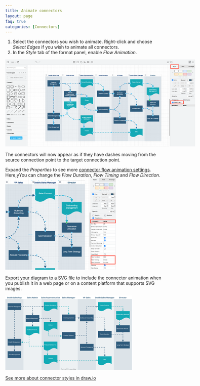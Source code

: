 ```yaml
---
title: Animate connectors
layout: page
faq: true
categories: [Connectors]
---
```


1. Select the connectors you wish to animate. Right-click and choose _Select Edges_ if you wish to animate all connectors. 
2. In the _Style_ tab of the format panel, enable _Flow Animation_.

<img src="/assets/img/blog/connector-flow-animation.png" style="width=100%;max-width:600px;height:auto;" alt="Enable Flow Animation on your connectors in draw.io via the Style tab.">

The connectors will now appear as if they have dashes moving from the source connection point to the target connection point. 

Expand the _Properties_ to see more [connector flow animation settings](/blog/connector-animation-styles.html). Here,yYou can change the _Flow Duration_, _Flow Timing_ and _Flow Direction_.
<br /><img src="/assets/img/blog/connector-flow-properties.png" style="width=100%;max-width:350px;height:auto;" alt="Enable Flow Animation on your connectors in draw.io via the shape Properties in the Style tab.">

[Export your diagram to a SVG file](/blog/export-svg.html) to include the connector animation when you publish it in a web page or on a content platform that supports SVG images. 

<img src="/assets/img/blog/connector-flow-animation.svg" style="width=100%;max-width:400px;height:auto;" alt="Connectors that are animated show flowing dashes or dots from the source shape to the target shape">

[See more about connector styles in draw.io](/doc/faq/connector-styles.html)